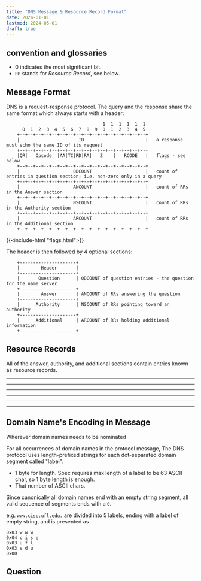 ```yaml
---
title: "DNS Message & Resource Record Format"
date: 2024-01-01
lastmod: 2024-05-01
draft: true
---
```


## convention and glossaries

- 0 indicates the most significant bit.
- `RR` stands for *Resource Record*, see below.

## Message Format 

DNS is a request-response protocol.
The query and the response share the same format which always starts with a header:

```goat
                                    1  1  1  1  1  1
      0  1  2  3  4  5  6  7  8  9  0  1  2  3  4  5
    +--+--+--+--+--+--+--+--+--+--+--+--+--+--+--+--+
    |                      ID                       |   a response must echo the same ID of its request
    +--+--+--+--+--+--+--+--+--+--+--+--+--+--+--+--+
    |QR|   Opcode  |AA|TC|RD|RA|   Z    |   RCODE   |   flags - see below
    +--+--+--+--+--+--+--+--+--+--+--+--+--+--+--+--+
    |                    QDCOUNT                    |   count of entries in question section; i.e. non-zero only in a query 
    +--+--+--+--+--+--+--+--+--+--+--+--+--+--+--+--+
    |                    ANCOUNT                    |   count of RRs in the Answer section
    +--+--+--+--+--+--+--+--+--+--+--+--+--+--+--+--+
    |                    NSCOUNT                    |   count of RRs in the Authority section
    +--+--+--+--+--+--+--+--+--+--+--+--+--+--+--+--+
    |                    ARCOUNT                    |   count of RRs in the Additional section
    +--+--+--+--+--+--+--+--+--+--+--+--+--+--+--+--+
```

{{<include-html "flags.html">}}

The header is then followed by 4 optional sections:

```goat
    +---------------------+
    |        Header       |
    +---------------------+
    |       Question      | QDCOUNT of question entries - the question for the name server
    +---------------------+
    |        Answer       | ANCOUNT of RRs answering the question
    +---------------------+
    |      Authority      | NSCOUNT of RRs pointing toward an authority
    +---------------------+
    |      Additional     | ARCOUNT of RRs holding additional information
    +---------------------+
```

## Resource Records

All of the answer, authority, and additional sections contain entries known as resource records.




-------------------------------------------------
-------------------------------------------------
-------------------------------------------------
-------------------------------------------------
-------------------------------------------------
-------------------------------------------------

## Domain Name's Encoding in Message

Wherever domain names needs to be nominated 

For all occurrences of domain names in the protocol message, The DNS protocol uses length-prefixed strings for each dot-separated domain segment called "label":

- 1 byte for length. Spec requires max length of a label to be 63 ASCII char, so 1 byte length is enough.
- That number of ASCII chars.

Since canonically all domain names end with an empty string segment, all valid sequence of segments ends with a `0`.

e.g. `www.cise.ufl.edu.` are divided into 5 labels, ending with a label of empty string, and is presented as 

```
0x03 w w w
0x04 c i s e
0x03 u f l
0x03 e d u
0x00
```

## Question

